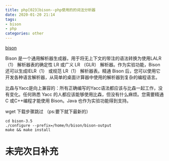 ```yaml
---
title: php[023]bison--php使用的的词法分析器
date: 2020-01-20 21:14
tags: 
- bison
- php
categories: other
---
```


[bison](http://www.gnu.org/software/bison/)


Bison 是一个通用解析器生成器，用于将无上下文的带注的语法转换为使用LALR（1） 解析器表的确定性 LR 或广义 LR （GLR） 解析器。作为实验功能，Bison 还可以生成IELR（1） 或规范 LR（1） 解析器表。精通 Bison 后，您可以使用它开发各种语言解析器，从简单的桌面计算器中使用的解析器到复杂的编程语言。

比森与Yacc是向上兼容的：所有正确编写的Yacc语法都应该与比森一起工作，没有变化。任何熟悉 Yacc 的人都应该能够使用比森，但没有什么麻烦。您需要精通 C 或C++编程才能使用 Bison。Java 也作为实验功能得到支持。


<!--more-->


wget 下载步骤跳过 （ps:要下就下最新的）


```
cd bison-3.5
./configure --prefix=/home/h/bison/bison-output
make && make install
```


# 未完次日补充





